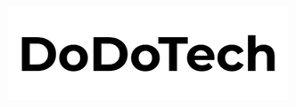 <!-- banner -->
<a href="https://dodotech.ru" target="_blank" rel="noreferrer">
 <img src="assets/images/banner.png">
</a>
